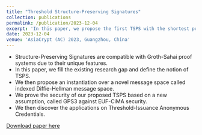 ```yaml
---
title: "Threshold Structure-Preserving Signatures"
collection: publications
permalink: /publication/2023-12-04
excerpt: 'In this paper, we propose the first TSPS with the shortest possible signature while under a restricted class of messages, called index Diffie-Hellman message spaces.'
date: 2023-12-04
venue: 'AsiaCrypt (AC) 2023, Guangzhou, China'
---
```


<ul>
<li> Structure-Preserving Signatures are compatible with Groth-Sahai proof systems due to their unique features. </li>
<li> In this paper, we fill the existing research gap and define the notion of TSPS. </li>
<li> We then propose an instantiation over a novel message space called indexed Diffie-Hellman message space. </li>
<li> We prove the security of our proposed TSPS based on a new assumption, called GPS3 against EUF-CiMA security. </li>
<li> We then discover the applications on Threshold-Issuance Anonymous Credentials. </li>
</ul>

[Download paper here](https://eprint.iacr.org/2023/1070.pdf)